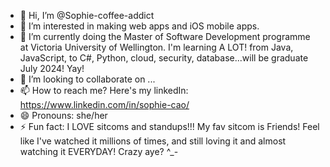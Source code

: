 - 👋 Hi, I’m @Sophie-coffee-addict
- 👀 I’m interested in making web apps and iOS mobile apps. 
- 🌱 I’m currently doing the Master of Software Development programme at Victoria University of Wellington. I'm learning A LOT! from Java, JavaScript, to C#, Python, cloud, security, database...will be graduate July 2024! Yay! 
- 💞️ I’m looking to collaborate on ...
- 📫 How to reach me? Here's my linkedIn: https://www.linkedin.com/in/sophie-cao/
- 😄 Pronouns: she/her
- ⚡ Fun fact: I LOVE sitcoms and standups!!! My fav sitcom is Friends! Feel like I've watched it millions of times, and still loving it and almost watching it EVERYDAY! Crazy aye? ^_-

<!---
Sophie-coffee-addict/Sophie-coffee-addict is a ✨ special ✨ repository because its `README.md` (this file) appears on your GitHub profile.
You can click the Preview link to take a look at your changes.
--->
